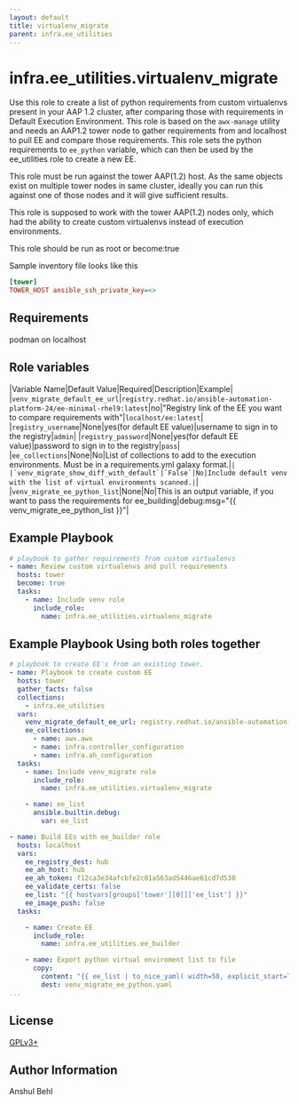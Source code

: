 ```yaml
---
layout: default
title: virtualenv_migrate
parent: infra.ee_utilities
---
```


# infra.ee_utilities.virtualenv_migrate

Use this role to create a list of python requirements from custom virtualenvs present in your AAP 1.2 cluster, after comparing those with requirements in Default Execution Environment.
This role is based on the `awx-manage` utility and needs an AAP1.2 tower node to gather requirements from and localhost to pull EE and compare those requirements.
This role sets the python requirements to `ee_python` variable, which can then be used by the ee_utilities role to create a new EE.

This role must be run against the tower AAP(1.2) host. As the same objects exist on multiple tower nodes in same cluster, ideally you can run this against one of those nodes and it will give sufficient results.

This role is supposed to work with the tower AAP(1.2) nodes only, which had the ability to create custom virtualenvs instead of execution environments.

This role should be run as root or become:true

Sample inventory file looks like this

```ini
[tower]
TOWER_HOST ansible_ssh_private_key=<>
```

## Requirements

podman on localhost

## Role variables

|Variable Name|Default Value|Required|Description|Example|
|`venv_migrate_default_ee_url`|`registry.redhat.io/ansible-automation-platform-24/ee-minimal-rhel9:latest`|no|"Registry link of the EE you want to compare requirements with"|`localhost/ee:latest`|
|`registry_username`|None|yes(for default EE value)|username to sign in to the registry|`admin`|
|`registry_password`|None|yes(for default EE value)|password to sign in to the registry|`pass`|
|`ee_collections`|None|No|List of collections to add to the execution environments. Must be in a requirements.yml galaxy format.|``|
|`venv_migrate_show_diff_with_default`|`False`|No|Include default venv with the list of virtual environments scanned.|``|
|`venv_migrate_ee_python_list`|None|No|This is an output variable, if you want to pass the requirements for ee_building|debug:msg="{{ venv_migrate_ee_python_list }}"|

## Example Playbook

```yaml
# playbook to gather requirements from custom virtualenvs
- name: Review custom virtualenvs and pull requirements
  hosts: tower
  become: true
  tasks:
    - name: Include venv role
      include_role:
        name: infra.ee_utilities.virtualenv_migrate
```

## Example Playbook Using both roles together

```yaml
# playbook to create EE's from an existing tower.
- name: Playbook to create custom EE
  hosts: tower
  gather_facts: false
  collections:
    - infra.ee_utilities
  vars:
    venv_migrate_default_ee_url: registry.redhat.io/ansible-automation-platform-24/ee-minimal-rhel9:latest
    ee_collections:
      - name: awx.awx
      - name: infra.controller_configuration
      - name: infra.ah_configuration
  tasks:
    - name: Include venv_migrate role
      include_role:
        name: infra.ee_utilities.virtualenv_migrate

    - name: ee_list
      ansible.builtin.debug:
        var: ee_list

- name: Build EEs with ee_builder role
  hosts: localhost
  vars:
    ee_registry_dest: hub
    ee_ah_host: hub
    ee_ah_token: f12ca3e34afcbfe2c81a563ad5446ae61cd7d530
    ee_validate_certs: false
    ee_list: "{{ hostvars[groups['tower'][0]]['ee_list'] }}"
    ee_image_push: false
  tasks:

    - name: Create EE
      include_role:
        name: infra.ee_utilities.ee_builder

    - name: Export python virtual enviroment list to file
      copy:
        content: "{{ ee_list | to_nice_yaml( width=50, explicit_start=True, explicit_end=True) }}"
        dest: venv_migrate_ee_python.yaml
...
```

## License

[GPLv3+](https://github.com/redhat-cop/ee_utilities#licensing)

## Author Information

Anshul Behl
